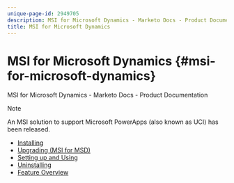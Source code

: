 ```yaml
---
unique-page-id: 2949705
description: MSI for Microsoft Dynamics - Marketo Docs - Product Documentation
title: MSI for Microsoft Dynamics
---
```


# MSI for Microsoft Dynamics {#msi-for-microsoft-dynamics}

MSI for Microsoft Dynamics - Marketo Docs - Product Documentation

>[!NOTE]
>
>An MSI solution to support Microsoft PowerApps (also known as UCI) has been released.

* [Installing](msi-for-microsoft-dynamics/installing.md)
* [Upgrading (MSI for MSD)](msi-for-microsoft-dynamics/upgrading-msi-for-msd.md)
* [Setting up and Using](msi-for-microsoft-dynamics/setting-up-and-using.md)
* [Uninstalling](msi-for-microsoft-dynamics/uninstalling.md)
* [Feature Overview](msi-for-microsoft-dynamics/feature-overview.md)

